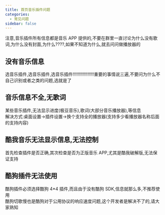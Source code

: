 ```yaml
---
title: 首页音乐插件问题
categories:
  - 常见问题
sidebar: false
---
```


注意,音乐插件所有信息都是音乐 APP 提供的,不要在群里一直讨论为什么没有歌词,为什么没有封面,为什么????,如果不知道为什么,就去问问做播放器的

## 没有音乐信息

选音乐插件,选音乐插件,选音乐插件!!!!!!!!!!!!!!!!!重要的事情说三遍,不要问为什么不自己识别或者之类的问题,选就是了

## 音乐信息不全,无歌词

某些音乐插件,无法显示进度(极豆音乐),歌词(大部分音乐播放器),等信息<br/>
解决方式:桌面设置->插件设置->换个支持全的播放器(支持多少看播放器名称后面的支持内容)

## 酷我音乐无法显示信息,无法控制

首先检查插件是否正确,其次检查是否为正版音乐 APP,尤其是酷我破解版,无法保证支持<br/>

## 酷狗插件无法使用

酷狗插件必须选择酷狗 4\*4 插件,而且由于没有酷狗 SDK,信息就那么多,不推荐使用<br/>
酷狗切歌慢也是酷狗对于公用协议的响应速度问题,这个开发者是解决不了的,请大家熟知<br/>
